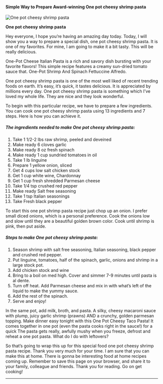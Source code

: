             

#### Simple Way to Prepare Award-winning One pot cheesy shrimp pasta

![One pot cheesy shrimp pasta](https://img-global.cpcdn.com/recipes/f58ca9c414bee0d8/751x532cq70/one-pot-cheesy-shrimp-pasta-recipe-main-photo.jpg)

**One pot cheesy shrimp pasta**

Hey everyone, I hope you’re having an amazing day today. Today, I will show you a way to prepare a special dish, one pot cheesy shrimp pasta. It is one of my favorites. For mine, I am going to make it a bit tasty. This will be really delicious.

One-Pot Cheese Italian Pasta is a rich and savory dish bursting with your favorite flavors! This simple recipe features a creamy sun-dried tomato sauce that. One-Pot Shrimp And Spinach Fettuccine Alfredo.

One pot cheesy shrimp pasta is one of the most well liked of recent trending foods on earth. It’s easy, it’s quick, it tastes delicious. It is appreciated by millions every day. One pot cheesy shrimp pasta is something which I’ve loved my whole life. They are nice and they look wonderful.

To begin with this particular recipe, we have to prepare a few ingredients. You can cook one pot cheesy shrimp pasta using 13 ingredients and 7 steps. Here is how you can achieve it.

##### The ingredients needed to make One pot cheesy shrimp pasta:

1.  Take 1 1/2-2 lbs raw shrimp, peeled and deveined
2.  Make ready 6 cloves garlic
3.  Make ready 8 oz fresh spinach
4.  Make ready 1 cup sundried tomatoes in oil
5.  Take 1 lb linguine
6.  Prepare 1 yellow onion, sliced
7.  Get 4 cups low salt chicken stock
8.  Get 1 cup white wine, Chardonnay
9.  Get 1 cup fresh shredded Parmesan cheese
10.  Take 1/4 tsp crushed red pepper
11.  Make ready Salt free seasoning
12.  Take 1 tsp Italian seasonings
13.  Take Fresh black pepper

To start this one pot shrimp pasta recipe just chop up an onion. I prefer small diced onions, which is a personal preference. Cook the onions low and slow until they are a beautiful golden brown color. Cook until shrimp is pink, then put aside.

##### Steps to make One pot cheesy shrimp pasta:

1.  Season shrimp with salt free seasoning, Italian seasoning, black pepper and crushed red pepper.
2.  Put linguine, tomatoes, half of the spinach, garlic, onions and shrimp in a large stock pot.
3.  Add chicken stock and wine
4.  Bring to a boil on med high. Cover and simmer 7-9 minutes until pasta is al dente.
5.  Turn off heat. Add Parmesan cheese and mix in with what’s left of the liquid to make the yummy sauce.
6.  Add the rest of the spinach.
7.  Serve and enjoy!

In the same pot, add milk, broth, and pasta. A silky, cheesy macaroni sauce with plump, juicy garlic shrimp (prawns) AND a crunchy, golden parmesan topping. Make dinner easy tonight with this One Pot Cheesy Taco Pasta! It comes together in one pot (even the pasta cooks right in the sauce!) for a quick The pasta gets really, awfully mushy when you freeze, defrost and reheat a one pot pasta. What do I do with leftovers?

So that’s going to wrap this up for this special food one pot cheesy shrimp pasta recipe. Thank you very much for your time. I am sure that you can make this at home. There is gonna be interesting food at home recipes coming up. Remember to save this page on your browser, and share it to your family, colleague and friends. Thank you for reading. Go on get cooking!

* * *